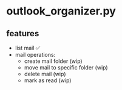 # outlook_organizer.py

## features
- list mail ✅
- mail operations:
    - create mail folder (wip)
    - move mail to specific folder (wip)
    - delete mail (wip)
    - mark as read (wip)
